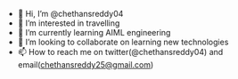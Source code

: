 - 👋 Hi, I’m @chethansreddy04
- 👀 I’m interested in travelling
- 🌱 I’m currently learning AIML engineering 
- 💞️ I’m looking to collaborate on learning new technologies
- 📫 How to reach me on twitter(@chethansreddy04) and email(chethansreddy25@gmail.com)

<!---
chethansreddy04/chethansreddy04 is a ✨ special ✨ repository because its `README.md` (this file) appears on your GitHub profile.
You can click the Preview link to take a look at your changes.
--->
